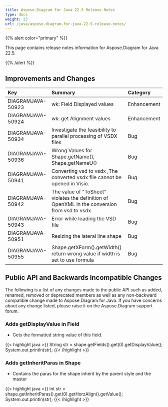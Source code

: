 ```yaml
---
title: Aspose.Diagram for Java 22.5 Release Notes
type: docs
weight: 23
url: /java/aspose-diagram-for-java-22-5-release-notes/
---
```


{{% alert color="primary" %}}

This page contains release notes information for Aspose.Diagram for Java 22.5.

{{% /alert %}}
## **Improvements and Changes** ##

|**Key**|**Summary**|**Category**|
| :- | :- | :- |
|DIAGRAMJAVA-50923|wk: Field Displayed values|Enhancement|
|DIAGRAMJAVA-50924|wk: get Alignment values|Enhancement|
|DIAGRAMJAVA-50934|Investigate the feasibility to parallel processing of VSDX files|Bug|
|DIAGRAMJAVA-50936|Wrong Values for Shape.getName(), Shape.getNameU()|Bug|
|DIAGRAMJAVA-50941|Converting vsd to vsdx ,The converted vsdx file cannot be opened in Visio.|Bug|
|DIAGRAMJAVA-50942|The value of "ToSheet" violates the definition of OpenXML in the conversion from vsd to vsdx.|Bug|
|DIAGRAMJAVA-50943|Error while loading the VSD file|Bug|
|DIAGRAMJAVA-50951|Resizing the lateral line shape|Bug|
|DIAGRAMJAVA-50955|Shape.getXForm().getWidth() return wrong value if width is set to use formula|Bug|

## **Public API and Backwards Incompatible Changes**
The following is a list of any changes made to the public API such as added, renamed, removed or deprecated members as well as any non-backward compatible change made to Aspose.Diagram for Java. If you have concerns about any change listed, please raise it on the Aspose.Diagram support forum.

### **Adds getDisplayValue in Field**
- Gets the formatted string value of this field.

{{< highlight java >}}
String str = shape.getFields().get(0).getDisplayValue();
System.out.println(str);
{{< /highlight >}}

### **Adds getInheritParas in Shape**
-  Contains the paras for the shape inherit by the parent style and the master

{{< highlight java >}}
int str = shape.getInheritParas().get(0).getHorzAlign().getValue();
System.out.println(str);
{{< /highlight >}}